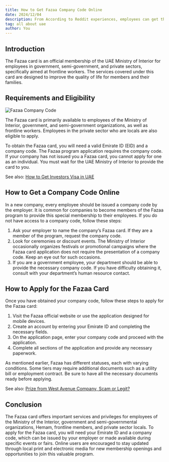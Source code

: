 ```yaml
---
title: How to Get Fazaa Company Code Online
date: 2024/12/04
description: From According to Reddit experiences, employees can get the Fazaa company code online through their employer or special events.
tag: all about uae
author: You
---
```


## Introduction

The Fazaa card is an official membership of the UAE Ministry of Interior for employees in government, semi-government, and private sectors, specifically aimed at frontline workers. The services covered under this card are designed to improve the quality of life for members and their families.

## Requirements and Eligibility

![Fazaa Company Code](/images/fazaa-company-code.jpg)

The Fazaa card is primarily available to employees of the Ministry of Interior, government, and semi-government organizations, as well as frontline workers. Employees in the private sector who are locals are also eligible to apply. 

To obtain the Fazaa card, you will need a valid Emirate ID (EID) and a company code. The Fazaa program application requires the company code. If your company has not issued you a Fazaa card, you cannot apply for one as an individual. You must wait for the UAE Ministry of Interior to provide the card to you.

See also: [How to Get Investors Visa in UAE](https://uaedays.vercel.app/posts/uae-investors-visa)

## How to Get a Company Code Online

In a new company, every employee should be issued a company code by the employer. It is common for companies to become members of the Fazaa program to provide this special membership to their employees. If you do not have access to a company code, follow these steps:

1. Ask your employer to name the company’s Fazaa card. If they are a member of the program, request the company code.
2. Look for ceremonies or discount events. The Ministry of Interior occasionally organizes festivals or promotional campaigns where the Fazaa card application does not require the presentation of a company code. Keep an eye out for such occasions.
3. If you are a government employee, your department should be able to provide the necessary company code. If you have difficulty obtaining it, consult with your department’s human resource contact.

## How to Apply for the Fazaa Card

Once you have obtained your company code, follow these steps to apply for the Fazaa card:

1. Visit the Fazaa official website or use the application designed for mobile devices.
2. Create an account by entering your Emirate ID and completing the necessary fields.
3. On the application page, enter your company code and proceed with the application.
4. Complete all sections of the application and provide any necessary paperwork.

As mentioned earlier, Fazaa has different statuses, each with varying conditions. Some tiers may require additional documents such as a utility bill or employment contract. Be sure to have all the necessary documents ready before applying.

See also: [Prize from West Avenue Company, Scam or Legit?](https://uaedays.vercel.app/posts/west-avenue-scam)

## Conclusion

The Fazaa card offers important services and privileges for employees of the Ministry of the Interior, government and semi-governmental organizations, Hemam, frontline members, and private sector locals. To apply for the Fazaa card, you will need your Emirate ID and a company code, which can be issued by your employer or made available during specific events or fairs. Online users are encouraged to stay updated through local print and electronic media for new membership openings and opportunities to join this valuable program.

